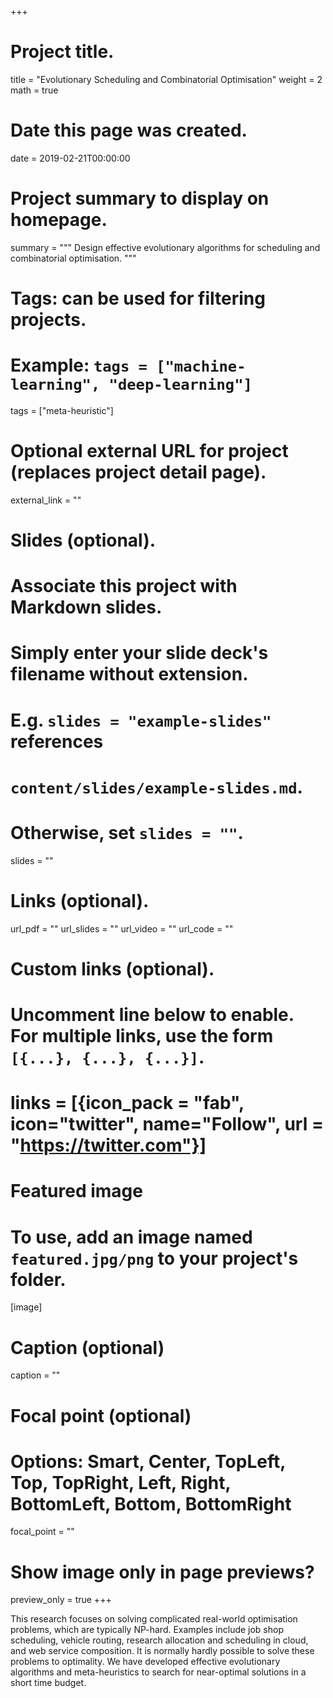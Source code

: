+++
# Project title.
title = "Evolutionary Scheduling and Combinatorial Optimisation"
weight = 2
math = true

# Date this page was created.
date = 2019-02-21T00:00:00

# Project summary to display on homepage.
summary = """
Design effective evolutionary algorithms for scheduling and combinatorial optimisation.
"""

# Tags: can be used for filtering projects.
# Example: `tags = ["machine-learning", "deep-learning"]`
tags = ["meta-heuristic"]

# Optional external URL for project (replaces project detail page).
external_link = ""

# Slides (optional).
#   Associate this project with Markdown slides.
#   Simply enter your slide deck's filename without extension.
#   E.g. `slides = "example-slides"` references
#   `content/slides/example-slides.md`.
#   Otherwise, set `slides = ""`.
slides = ""

# Links (optional).
url_pdf = ""
url_slides = ""
url_video = ""
url_code = ""

# Custom links (optional).
#   Uncomment line below to enable. For multiple links, use the form `[{...}, {...}, {...}]`.
# links = [{icon_pack = "fab", icon="twitter", name="Follow", url = "https://twitter.com"}]

# Featured image
# To use, add an image named `featured.jpg/png` to your project's folder.
[image]
  # Caption (optional)
  caption = ""

  # Focal point (optional)
  # Options: Smart, Center, TopLeft, Top, TopRight, Left, Right, BottomLeft, Bottom, BottomRight
  focal_point = ""

  # Show image only in page previews?
  preview_only = true
+++

This research focuses on solving complicated real-world optimisation problems, which are typically NP-hard. Examples include job shop scheduling, vehicle routing, research allocation and scheduling in cloud, and web service composition. It is normally hardly possible to solve these problems to optimality. We have developed effective evolutionary algorithms and meta-heuristics to search for near-optimal solutions in a short time budget.

